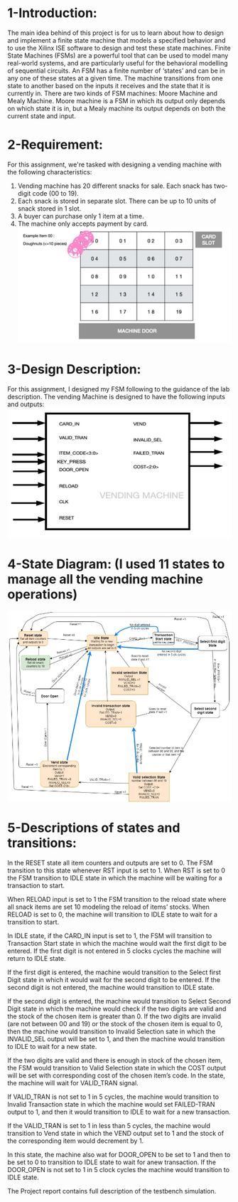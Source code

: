 # 1-Introduction:

The main idea behind of this project is for us to learn about how to design and implement a
finite state machine that models a specified behavior and to use the Xilinx ISE software to
design and test these state machines. Finite State Machines (FSMs) are a powerful tool that
can be used to model many real-world systems, and are particularly useful for the behavioral
modelling of sequential circuits. An FSM has a finite number of ‘states’ and can be in any one of
these states at a given time. The machine transitions from one state to another based on the
inputs it receives and the state that it is currently in. There are two kinds of FSM machines:
Moore Machine and Mealy Machine. Moore machine is a FSM in which its output only depends
on which state it is in, but a Mealy machine its output depends on both the current state and
input.
# 2-Requirement:

For this assignment, we're tasked with designing a vending machine with the following
characteristics:
1. Vending machine has 20 different snacks for sale. Each snack has two-digit code (00 to 19).
2. Each snack is stored in separate slot. There can be up to 10 units of snack stored in 1 slot.
3. A buyer can purchase only 1 item at a time.
4. The machine only accepts payment by card.
![alt text](https://raw.githubusercontent.com/ben-karim2014/verilog-projects/main/vending1.jpg?raw=true)

# 3-Design Description:

For this assignment, I designed my FSM following to the guidance of the lab description. The
vending Machine is designed to have the following inputs and outputs:
![alt text](https://raw.githubusercontent.com/ben-karim2014/verilog-projects/main/vending2.jpg?raw=true)
# 4-State Diagram: (I used 11 states to manage all the vending machine operations)

![alt text](https://raw.githubusercontent.com/ben-karim2014/verilog-projects/main/states.jpg?raw=true)
# 5-Descriptions of states and transitions:

In the RESET state all item counters and outputs are set to 0. The FSM transition to this state
whenever RST input is set to 1. When RST is set to 0 the FSM transition to IDLE state in which
the machine will be waiting for a transaction to start.

When RELOAD input is set to 1 the FSM transition to the reload state where all snack items are
set 10 modeling the reload of items’ stocks. When RELOAD is set to 0, the machine will
transition to IDLE state to wait for a transition to start.

In IDLE state, if the CARD_IN input is set to 1, the FSM will transition to Transaction Start state in
which the machine would wait the first digit to be entered. If the first digit is not entered in 5
clocks cycles the machine will return to IDLE state.

If the first digit is entered, the machine would transition to the Select first Digit state in which it
would wait for the second digit to be entered. If the second digit is not entered, the machine
would transition to IDLE state.

If the second digit is entered, the machine would transition to Select Second Digit state in which
the machine would check if the two digits are valid and the stock of the chosen item is greater
than 0.
If the two digits are invalid (are not between 00 and 19) or the stock of the chosen item is equal
to 0, then the machine would transition to Invalid Selection sate in which the INVALID_SEL
output will be set to 1, and then the machine would transition to IDLE to wait for a new state.

If the two digits are valid and there is enough in stock of the chosen item, the FSM would
transition to Valid Selection state in which the COST output will be set with corresponding cost
of the chosen item’s code. In the state, the machine will wait for VALID_TRAN signal.

If VALID_TRAN is not set to 1 in 5 cycles, the machine would transition to Invalid Transaction
state in which the machine would set FAILED-TRAN output to 1, and then it would transition to
IDLE to wait for a new transaction.

If the VALID_TRAN is set to 1 in less than 5 cycles, the machine would transition to Vend state
in which the VEND output set to 1 and the stock of the corresponding item would decrement by 1.

In this state, the machine also wat for DOOR_OPEN to be set to 1 and then to be set to 0 to
transition to IDLE state to wait for anew transaction. If the DOOR_OPEN is not set to 1 in 5 clock
cycles the machine would transition to IDLE state.


The Project report contains full description of the testbench simulation.
